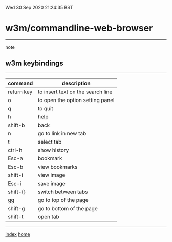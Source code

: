 Wed 30 Sep 2020 21:24:35 BST

# w3m/commandline-web-browser
_____

note
## w3m keybindings
___

| command    | description |
| ---------- | ----------- |
| return key | to insert text on the search line |
| o          | to open the option setting panel |
| q	     | to quit |
| h	     | help    |
| shift-b    | back    |
| n          | go to link in new tab |
| t 	     | select tab |
| ctrl-h     | show history |
| Esc-a	     | bookmark |
| Esc-b	     | view bookmarks |
| shift-i    | view image |
| Esc-i	     | save image |
| shift-{}   | switch between tabs |
| gg	     | go to top of the page |
| shift-g    | go to bottom of the page |
| shift-t    | open tab | 

___

[index](./index-file.md) 
[home](./home.md) 

